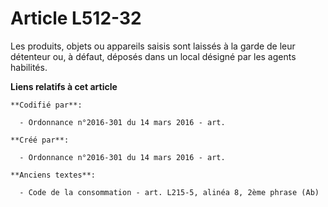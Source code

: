# Article L512-32

Les produits, objets ou appareils saisis sont laissés à la garde de leur détenteur ou, à défaut, déposés dans un local
désigné par les agents habilités.

**Liens relatifs à cet article**

	**Codifié par**:

	  - Ordonnance n°2016-301 du 14 mars 2016 - art.

	**Créé par**:

	  - Ordonnance n°2016-301 du 14 mars 2016 - art.

	**Anciens textes**:

	  - Code de la consommation - art. L215-5, alinéa 8, 2ème phrase (Ab)
